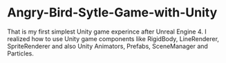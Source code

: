 # Angry-Bird-Sytle-Game-with-Unity

That is my first simplest Unity game experince after Unreal Engine 4. I realized how to use Unity game components like RigidBody, LineRenderer, SpriteRenderer and also Unity Animators, Prefabs, SceneManager and Particles.
